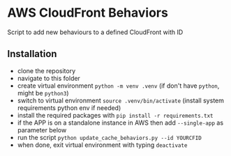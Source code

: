 # AWS CloudFront Behaviors
Script to add new behaviours to a defined CloudFront with ID

## Installation
- clone the repository
- navigate to this folder
- create virtual environment `python -m venv .venv` (if don't have `python`, might be `python3`)
- switch to virtual environment `source .venv/bin/activate` (install system requirements python env if needed)
- install the required packages with `pip install -r requirements.txt`
- if the APP is on a standalone instance in AWS then add `--single-app` as parameter below
- run the script `python update_cache_behaviors.py --id YOURCFID`
- when done, exit virtual environment with typing `deactivate`
